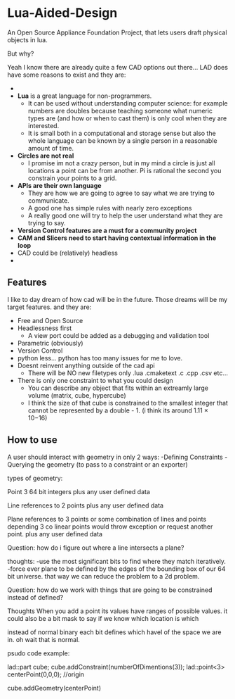 # Lua-Aided-Design
An Open Source Appliance Foundation Project, that lets users draft physical objects in lua.

But why?

Yeah I know there are already quite a few CAD options out there... LAD does have some reasons to exist and they are:

- 
- **Lua** is a great language for non-programmers.
  - It can be used without understanding computer science: for example numbers are doubles because teaching someone what numeric types are (and how or when to cast them) is only cool when they are interested.
  - It is small both in a computational and storage sense but also the whole language can be known by a single person in a reasonable amount of time.
- **Circles are not real**
  - I promise im not a crazy person, but in my mind a circle is just all locations a point can be from another.  Pi is rational the second you constrain your points to a grid.
- **APIs are their own language**
  - They are how we are going to agree to say what we are trying to communicate.
  - A good one has simple rules with nearly zero exceptions
  - A really good one will try to help the user understand what they are trying to say.
 - **Version Control features are a must for a community project**
 - **CAM and Slicers need to start having contextual information in the loop**
 - CAD could be (relatively) headless
 - 
## Features
I like to day dream of how cad will be in the future.  Those dreams will be my target features. and they are:
  - Free and Open Source
  - Headlessness first
    - A view port could be added as a debugging and validation tool
  - Parametric (obviously)
  - Version Control
  - python less... python has too many issues for me to love.
  - Doesnt reinvent anything outside of the cad api
    - There will be NO new filetypes only .lua .cmaketext .c .cpp .csv etc...
  - There is only one constraint to what you could design
    - You can describe any object that fits within an extreamly large volume (matrix, cube, hypercube)
    - I think the size of that cube is constrained to the smallest integer that cannot be represented by a double - 1.  (i think its around 1.11 × 10−16)

## How to use

A user should interact with geometry in only 2 ways:
  -Defining Constraints
  -Querying the geometry (to pass to a constraint or an exporter)



types of geometry:

Point
3 64 bit integers
plus any user defined data

Line
references to 2 points
plus any user defined data

Plane
references to 3 points
or some combination of lines and points depending
3 co linear points would throw exception or request another point.
plus any user defined data



Question:
how do i figure out where a line intersects a plane?

thoughts: 
-use the most significant bits to find where they match iteratively.
-force ever plane to be defined by the edges of the bounding box of our 64 bit universe. that way we can reduce the problem to a 2d problem.

Question: how do we work with things that are going to be constrained instead of defined?

Thoughts
When you add a point its values have ranges of possible values.
it could also be a bit mask to say if we know which location is which

instead of normal binary each bit defines which havel of the space we are in.  oh wait that is normal.














psudo code example:

lad::part cube;
cube.addConstraint(numberOfDimentions(3));
lad::point<3> centerPoint(0,0,0); //origin

cube.addGeometry(centerPoint)




